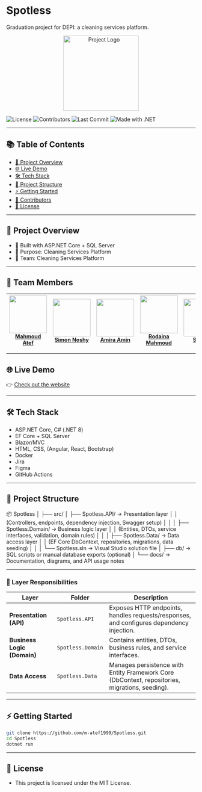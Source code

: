 # Spotless

Graduation project for DEPI: a cleaning services platform.

<p align="center">
  <img src="docs/spotless_logo.png" alt="Project Logo" width="200"/>
</p>

![License](https://img.shields.io/github/license/m-atef1999/Spotless)
![Contributors](https://img.shields.io/github/contributors/m-atef1999/Spotless)
![Last Commit](https://img.shields.io/github/last-commit/m-atef1999/Spotless)
![Made with .NET](https://img.shields.io/badge/Made%20with-.NET-blue)

---

## 📚 Table of Contents
- [📌 Project Overview](#-project-overview)
- [🌐 Live Demo](#-live-demo)
- [🛠 Tech Stack](#-tech-stack)
- [📂 Project Structure](#-project-structure)
- [⚡ Getting Started](#-getting-started)
- [👥 Contributors](#-team-members)
- [📄 License](#-license)

---

## 📌 Project Overview
- 🔧 Built with ASP.NET Core + SQL Server
- 🎯 Purpose: Cleaning Services Platform
- 👥 Team: Cleaning Services Platform

---

## 👥 Team Members

| <a href="https://github.com/m-atef1999"><img src="https://github.com/m-atef1999.png?size=100" width="100"/><br /><span style="font-size:14px;"><b>Mahmoud Atef</b></span></a> | <a href="https://github.com/simonnoshy"><img src="https://github.com/simonnoshy.png?size=100" width="100"/><br /><span style="font-size:14px;"><b>Simon Noshy</b></span></a> | <a href="https://github.com/amiraamin279-collab"><img src="https://github.com/amiraamin279-collab.png?size=100" width="100"/><br /><span style="font-size:14px;"><b>Amira Amin</b></span></a> | <a href="https://github.com/RodainaMahmoud"><img src="https://github.com/RodainaMahmoud.png?size=100" width="100"/><br /><span style="font-size:14px;"><b>Rodaina Mahmoud</b></span></a> | <a href="https://github.com/Shosha101"><img src="https://github.com/Shosha101.png?size=100" width="100"/><br /><span style="font-size:14px;"><b>Shosha</b></span></a> |
|---|---|---|---|---|


---

## 🌐 Live Demo
👉 [Check out the website](https://preview--quickclean-wash-wave.lovable.app/)

---

## 🛠 Tech Stack
- ASP.NET Core, C# (.NET 8)
- EF Core + SQL Server
- Blazor/MVC
- HTML, CSS, (Angular, React, Bootstrap)
- Docker
- Jira
- Figma
- GitHub Actions

---

## 📂 Project Structure

📦 Spotless
│
├── src/
│   ├── Spotless.API/              → Presentation layer
│   │                                (Controllers, endpoints, dependency injection, Swagger setup)
│   │
│   ├── Spotless.Domain/           → Business logic layer
│   │                                (Entities, DTOs, service interfaces, validation, domain rules)
│   │
│   ├── Spotless.Data/             → Data access layer
│   │                                (EF Core DbContext, repositories, migrations, data seeding)
│   │
│   └── Spotless.sln               → Visual Studio solution file
│
├── db/                            → SQL scripts or manual database exports (optional)
│
└── docs/                          → Documentation, diagrams, and API usage notes

---

### 🧠 Layer Responsibilities

| Layer | Folder | Description |
|-------|---------|-------------|
| **Presentation (API)** | `Spotless.API` | Exposes HTTP endpoints, handles requests/responses, and configures dependency injection. |
| **Business Logic (Domain)** | `Spotless.Domain` | Contains entities, DTOs, business rules, and service interfaces. |
| **Data Access** | `Spotless.Data` | Manages persistence with Entity Framework Core (DbContext, repositories, migrations, seeding). |


---

## ⚡ Getting Started

```bash
git clone https://github.com/m-atef1999/Spotless.git
cd Spotless
dotnet run
```
---
## 📄 License

- This project is licensed under the MIT License.
